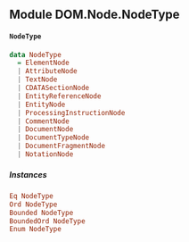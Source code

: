 ## Module DOM.Node.NodeType

#### `NodeType`

``` purescript
data NodeType
  = ElementNode
  | AttributeNode
  | TextNode
  | CDATASectionNode
  | EntityReferenceNode
  | EntityNode
  | ProcessingInstructionNode
  | CommentNode
  | DocumentNode
  | DocumentTypeNode
  | DocumentFragmentNode
  | NotationNode
```

##### Instances
``` purescript
Eq NodeType
Ord NodeType
Bounded NodeType
BoundedOrd NodeType
Enum NodeType
```


